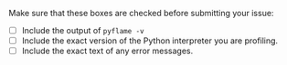 Make sure that these boxes are checked before submitting your issue:

 - [ ] Include the output of `pyflame -v`
 - [ ] Include the exact version of the Python interpreter you are profiling.
 - [ ] Include the exact text of any error messages.

